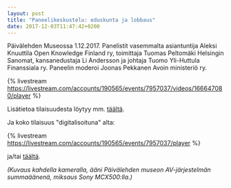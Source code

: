 ```yaml
---
layout: post
title: "Paneelikeskustelu: eduskunta ja lobbaus"
date: 2017-12-03T11:47:42+0200
---
```


Päivälehden Museossa 1.12.2017. Panelistit vasemmalta asiantuntija Aleksi Knuuttila Open Knowledge Finland ry, toimittaja Tuomas Peltomäki Helsingin Sanomat, kansanedustaja Li Andersson ja johtaja Tuomo Yli-Huttula Finanssiala ry. Paneelin moderoi Joonas Pekkanen Avoin ministeriö ry. 

{% livestream https://livestream.com/accounts/190565/events/7957037/videos/166647080/player %}
<!--more-->
Lisätietoa tilaisuudesta löytyy mm. [täältä](https://www.facebook.com/events/264110437448520/).

Ja koko tilaisuus "digitalisoituna" alta:

{% livestream https://livestream.com/accounts/190565/events/7957037/player %}

ja/tai [täältä](https://livestream.com/Infocrea-fi/mita-vikaa-lobbauksessa).

*(Kuvaus kahdella kameralla, ääni Päivälehden museon AV-järjestelmän summaäänenä, miksaus Sony MCX500:lla.)*